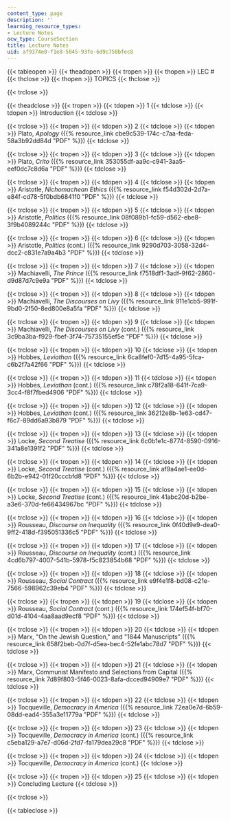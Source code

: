 ```yaml
---
content_type: page
description: ''
learning_resource_types:
- Lecture Notes
ocw_type: CourseSection
title: Lecture Notes
uid: af9374e0-f1e8-5045-93fe-6d9c758bfec8
---
```


{{< tableopen >}}
{{< theadopen >}}
{{< tropen >}}
{{< thopen >}}
LEC #
{{< thclose >}}
{{< thopen >}}
TOPICS
{{< thclose >}}

{{< trclose >}}

{{< theadclose >}}
{{< tropen >}}
{{< tdopen >}}
1
{{< tdclose >}}
{{< tdopen >}}
Introduction
{{< tdclose >}}

{{< trclose >}}
{{< tropen >}}
{{< tdopen >}}
2
{{< tdclose >}}
{{< tdopen >}}
Plato, _Apology_ ({{% resource_link cbe9c539-174c-c7aa-feda-58a3b92dd84d "PDF" %}})
{{< tdclose >}}

{{< trclose >}}
{{< tropen >}}
{{< tdopen >}}
3
{{< tdclose >}}
{{< tdopen >}}
Plato, _Crito_ ({{% resource_link 353055df-aa9c-c941-3aa5-eef0dc7c8d6a "PDF" %}})
{{< tdclose >}}

{{< trclose >}}
{{< tropen >}}
{{< tdopen >}}
4
{{< tdclose >}}
{{< tdopen >}}
Aristotle, _Nichomachean Ethics_ ({{% resource_link f54d302d-2d7a-e84f-cd78-5f0bdb6841f0 "PDF" %}})
{{< tdclose >}}

{{< trclose >}}
{{< tropen >}}
{{< tdopen >}}
5
{{< tdclose >}}
{{< tdopen >}}
Aristotle, _Politics_ ({{% resource_link 08f089b1-fc59-d562-ebe8-3f9b4089244c "PDF" %}})
{{< tdclose >}}

{{< trclose >}}
{{< tropen >}}
{{< tdopen >}}
6
{{< tdclose >}}
{{< tdopen >}}
Aristotle, _Politics_ (cont.) ({{% resource_link 9290d703-3058-32d4-dcc2-c831e7a9a4b3 "PDF" %}})
{{< tdclose >}}

{{< trclose >}}
{{< tropen >}}
{{< tdopen >}}
7
{{< tdclose >}}
{{< tdopen >}}
Machiavelli, _The Prince_ ({{% resource_link f7518df1-3adf-9f62-2860-d9d87d7c9e9a "PDF" %}})
{{< tdclose >}}

{{< trclose >}}
{{< tropen >}}
{{< tdopen >}}
8
{{< tdclose >}}
{{< tdopen >}}
Machiavelli, _The Discourses on Livy_ ({{% resource_link 911e1cb5-991f-9bd0-2f50-8ed800e8a5fa "PDF" %}})
{{< tdclose >}}

{{< trclose >}}
{{< tropen >}}
{{< tdopen >}}
9
{{< tdclose >}}
{{< tdopen >}}
Machiavelli, _The Discourses on Livy_ (cont.) ({{% resource_link 3c9ba3ba-f929-fbef-3f74-75735155ef5e "PDF" %}})
{{< tdclose >}}

{{< trclose >}}
{{< tropen >}}
{{< tdopen >}}
10
{{< tdclose >}}
{{< tdopen >}}
Hobbes, _Leviathan_ ({{% resource_link 6ca8fef0-7d15-4a95-5fca-c6b2f7a42f66 "PDF" %}})
{{< tdclose >}}

{{< trclose >}}
{{< tropen >}}
{{< tdopen >}}
11
{{< tdclose >}}
{{< tdopen >}}
Hobbes, _Leviathan_ (cont.) ({{% resource_link c78f2a18-641f-7ca9-3cc4-f8f7fbed4906 "PDF" %}})
{{< tdclose >}}

{{< trclose >}}
{{< tropen >}}
{{< tdopen >}}
12
{{< tdclose >}}
{{< tdopen >}}
Hobbes, _Leviathan_ (cont.) ({{% resource_link 36212e8b-1e63-cd47-f6c7-89dd6a93b879 "PDF" %}})
{{< tdclose >}}

{{< trclose >}}
{{< tropen >}}
{{< tdopen >}}
13
{{< tdclose >}}
{{< tdopen >}}
Locke, _Second Treatise_ ({{% resource_link 6c0b1e1c-8774-8590-0916-341a8e1391f2 "PDF" %}})
{{< tdclose >}}

{{< trclose >}}
{{< tropen >}}
{{< tdopen >}}
14
{{< tdclose >}}
{{< tdopen >}}
Locke, _Second Treatise_ (cont.) ({{% resource_link af9a4ae1-ee0d-6b2b-e942-01f20cccbfd8 "PDF" %}})
{{< tdclose >}}

{{< trclose >}}
{{< tropen >}}
{{< tdopen >}}
15
{{< tdclose >}}
{{< tdopen >}}
Locke, _Second Treatise_ (cont.) ({{% resource_link 41abc20d-b2be-a3e6-370d-fe66434967bc "PDF" %}})
{{< tdclose >}}

{{< trclose >}}
{{< tropen >}}
{{< tdopen >}}
16
{{< tdclose >}}
{{< tdopen >}}
Rousseau, _Discourse on Inequality_ ({{% resource_link 0f40d9e9-dea0-9ff2-418d-f395051336c5 "PDF" %}})
{{< tdclose >}}

{{< trclose >}}
{{< tropen >}}
{{< tdopen >}}
17
{{< tdclose >}}
{{< tdopen >}}
Rousseau, _Discourse on Inequality_ (cont.) ({{% resource_link 4cd6b797-4007-541b-5978-f5c823854b68 "PDF" %}})
{{< tdclose >}}

{{< trclose >}}
{{< tropen >}}
{{< tdopen >}}
18
{{< tdclose >}}
{{< tdopen >}}
Rousseau, _Social Contract_ ({{% resource_link e9f4e1f8-bd08-c21e-7566-598962c39eb4 "PDF" %}})
{{< tdclose >}}

{{< trclose >}}
{{< tropen >}}
{{< tdopen >}}
19
{{< tdclose >}}
{{< tdopen >}}
Rousseau, _Social Contract_ (cont.) ({{% resource_link 174ef54f-bf70-d01d-4104-4aa8aad9ecf8 "PDF" %}})
{{< tdclose >}}

{{< trclose >}}
{{< tropen >}}
{{< tdopen >}}
20
{{< tdclose >}}
{{< tdopen >}}
Marx, "On the Jewish Question," and "1844 Manuscripts" ({{% resource_link 658f2beb-0d7f-d5ea-bec4-52fe1abc78d7 "PDF" %}})
{{< tdclose >}}

{{< trclose >}}
{{< tropen >}}
{{< tdopen >}}
21
{{< tdclose >}}
{{< tdopen >}}
Marx, Communist Manifesto and Selections from Capital ({{% resource_link 7d89f803-5f46-0023-8afa-dcced94909e7 "PDF" %}})
{{< tdclose >}}

{{< trclose >}}
{{< tropen >}}
{{< tdopen >}}
22
{{< tdclose >}}
{{< tdopen >}}
Tocqueville, _Democracy in America_ ({{% resource_link 72ea0e7d-6b59-08dd-ead4-355a3e11779a "PDF" %}})
{{< tdclose >}}

{{< trclose >}}
{{< tropen >}}
{{< tdopen >}}
23
{{< tdclose >}}
{{< tdopen >}}
Tocqueville, _Democracy in America_ (cont.) ({{% resource_link c5eba129-a7e7-d06d-2fd7-fa179dea29c8 "PDF" %}})
{{< tdclose >}}

{{< trclose >}}
{{< tropen >}}
{{< tdopen >}}
24
{{< tdclose >}}
{{< tdopen >}}
Tocqueville, _Democracy in America_ (cont.)
{{< tdclose >}}

{{< trclose >}}
{{< tropen >}}
{{< tdopen >}}
25
{{< tdclose >}}
{{< tdopen >}}
Concluding Lecture
{{< tdclose >}}

{{< trclose >}}

{{< tableclose >}}